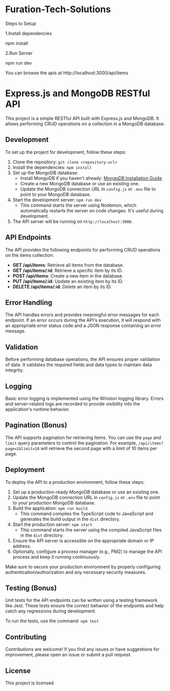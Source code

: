 # Furation-Tech-Solutions 
   Steps to Setup
   
   
   
1.Install dependencies


  npm install
  
  
2.Run Server


  npm run dev
  
  
You can browse the apis at http://localhost:3000/api/items


# Express.js and MongoDB RESTful API

This project is a simple RESTful API built with Express.js and MongoDB. It allows performing CRUD operations on a collection in a MongoDB database.

## Development

To set up the project for development, follow these steps:

1. Clone the repository: `git clone <repository-url>`
2. Install the dependencies: `npm install`
3. Set up the MongoDB database:
   - Install MongoDB if you haven't already: [MongoDB Installation Guide](https://docs.mongodb.com/manual/installation/)
   - Create a new MongoDB database or use an existing one.
   - Update the MongoDB connection URL in `config.js` or `.env` file to point to your MongoDB database.
4. Start the development server: `npm run dev`
   - This command starts the server using Nodemon, which automatically restarts the server on code changes. It's useful during development.
5. The API server will be running on `http://localhost:3000`.

## API Endpoints

The API provides the following endpoints for performing CRUD operations on the items collection:

- **GET /api/items**: Retrieve all items from the database.
- **GET /api/items/:id**: Retrieve a specific item by its ID.
- **POST /api/items**: Create a new item in the database.
- **PUT /api/items/:id**: Update an existing item by its ID.
- **DELETE /api/items/:id**: Delete an item by its ID.

## Error Handling

The API handles errors and provides meaningful error messages for each endpoint. If an error occurs during the API's execution, it will respond with an appropriate error status code and a JSON response containing an error message.

## Validation

Before performing database operations, the API ensures proper validation of data. It validates the required fields and data types to maintain data integrity.

## Logging

Basic error logging is implemented using the Winston logging library. Errors and server-related logs are recorded to provide visibility into the application's runtime behavior.

## Pagination (Bonus)

The API supports pagination for retrieving items. You can use the `page` and `limit` query parameters to control the pagination. For example, `/api/items?page=2&limit=10` will retrieve the second page with a limit of 10 items per page.

## Deployment

To deploy the API to a production environment, follow these steps:

1. Set up a production-ready MongoDB database or use an existing one.
2. Update the MongoDB connection URL in `config.js` or `.env` file to point to your production MongoDB database.
3. Build the application: `npm run build`
   - This command compiles the TypeScript code to JavaScript and generates the build output in the `dist` directory.
4. Start the production server: `npm start`
   - This command starts the server using the compiled JavaScript files in the `dist` directory.
5. Ensure the API server is accessible on the appropriate domain or IP address.
6. Optionally, configure a process manager (e.g., PM2) to manage the API process and keep it running continuously.

Make sure to secure your production environment by properly configuring authentication/authorization and any necessary security measures.

## Testing (Bonus)

Unit tests for the API endpoints can be written using a testing framework like Jest. These tests ensure the correct behavior of the endpoints and help catch any regressions during development.

To run the tests, use the command: `npm test`

## Contributing

Contributions are welcome! If you find any issues or have suggestions for improvement, please open an issue or submit a pull request.

## License

This project is licensed

